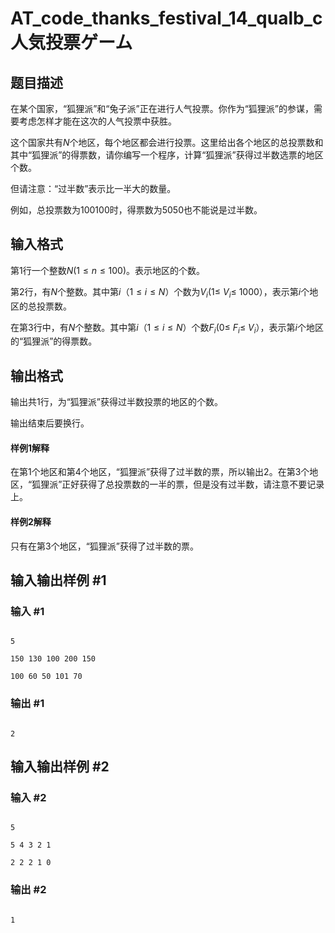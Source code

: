 # AT_code_thanks_festival_14_qualb_c 人気投票ゲーム

## 题目描述

在某个国家，“狐狸派”和“兔子派”正在进行人气投票。你作为“狐狸派”的参谋，需要考虑怎样才能在这次的人气投票中获胜。

这个国家共有$N$个地区，每个地区都会进行投票。这里给出各个地区的总投票数和其中“狐狸派”的得票数，请你编写一个程序，计算“狐狸派”获得过半数选票的地区个数。

但请注意：“过半数”表示比一半大的数量。

例如，总投票数为$100100$时，得票数为$5050$也不能说是过半数。

## 输入格式

第$1$行一个整数$N(1\le n\le 100)$。表示地区的个数。

第$2$行，有$N$个整数。其中第$i（1\le i\le N）$个数为$V_i(1\le \ V_i\le\ 1000）$，表示第$i$个地区的总投票数。

在第$3$行中，有$N$个整数。其中第$i（1\le i\le N）$个数$F_i(0\le \ F_i\le \ V_i）$，表示第$i$个地区的“狐狸派”的得票数。

## 输出格式

输出共$1$行，为“狐狸派”获得过半数投票的地区的个数。

输出结束后要换行。

#### 样例1解释

在第$1$个地区和第$4$个地区，“狐狸派”获得了过半数的票，所以输出$2$。在第$3$个地区，“狐狸派”正好获得了总投票数的一半的票，但是没有过半数，请注意不要记录上。

#### 样例2解释

只有在第$3$个地区，“狐狸派”获得了过半数的票。

## 输入输出样例 #1

### 输入 #1

```
5
150 130 100 200 150
100 60 50 101 70
```

### 输出 #1

```
2
```

## 输入输出样例 #2

### 输入 #2

```
5
5 4 3 2 1
2 2 2 1 0
```

### 输出 #2

```
1
```